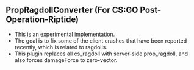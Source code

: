 ## PropRagdollConverter (For CS:GO Post-Operation-Riptide)
- This is an experimental implementation.
- The goal is to fix some of the client crashes that have been reported recently, which is related to ragdolls.
- This plugin replaces all cs_ragdoll with server-side prop_ragdoll, and also forces damageForce to zero-vector.
